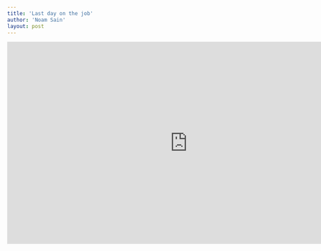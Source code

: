 ```yaml
---
title: 'Last day on the job'
author: 'Noam Sain'
layout: post
---
```


<iframe allow="accelerometer; autoplay; clipboard-write; encrypted-media; gyroscope; picture-in-picture; web-share" allowfullscreen="" frameborder="0" height="473" loading="lazy" src="https://www.youtube.com/embed/jIeU5CWpsPs?feature=oembed" title="last day on the job" width="840"></iframe>
